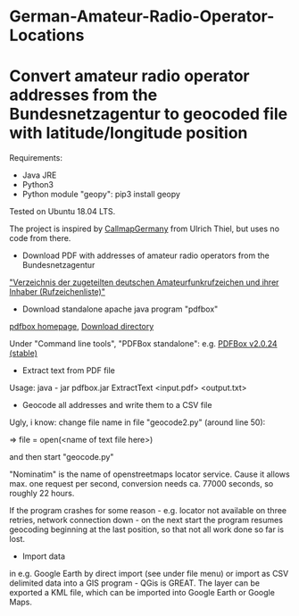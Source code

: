 # German-Amateur-Radio-Operator-Locations

Convert amateur radio operator addresses from the Bundesnetzagentur to geocoded file with latitude/longitude position
=====================

Requirements:

- Java JRE
- Python3
- Python module "geopy": pip3 install geopy

Tested on Ubuntu 18.04 LTS.

The project is inspired by
[CallmapGermany](https://github.com/df8oe/CallmapGermany) from Ulrich
Thiel, but uses no code from there.

* Download PDF with addresses of amateur radio operators from the Bundesnetzagentur

["Verzeichnis der zugeteilten deutschen Amateurfunkrufzeichen und ihrer Inhaber (Rufzeichenliste)"](https://www.bundesnetzagentur.de/SharedDocs/Downloads/DE/Sachgebiete/Telekommunikation/Unternehmen_Institutionen/Frequenzen/Amateurfunk/Rufzeichenliste/Rufzeichenliste_AFU.html)

* Download standalone apache java program "pdfbox"

[pdfbox homepage](https://pdfbox.apache.org), [Download directory](https://pdfbox.apache.org/download.html)

Under "Command line tools", "PDFBox standalone":
e.g. [PDFBox v2.0.24 (stable)](https://www.apache.org/dyn/closer.lua/pdfbox/2.0.24/pdfbox-app-2.0.24.jar)

* Extract text from PDF file

Usage: java - jar pdfbox.jar ExtractText <input.pdf> <output.txt>

* Geocode all addresses and write them to a CSV file

Ugly, i know: change file name in file "geocode2.py" (around line 50):

=> file = open(\<name of text file here\>)

and then start "geocode.py"

"Nominatim" is the name of openstreetmaps locator service. Cause it allows
max. one request per second, conversion needs ca. 77000 seconds, so
roughly 22 hours.

If the program crashes for some reason - e.g. locator not available on
three retries, network connection down - on the next start the program
resumes geocoding beginning at the last position, so that not all work
done so far is lost.

* Import data

in e.g. Google Earth by direct import (see under file menu) or import
as CSV delimited data into a GIS program - QGis is GREAT. The layer
can be exported a KML file, which can be imported into Google Earth or
Google Maps.
